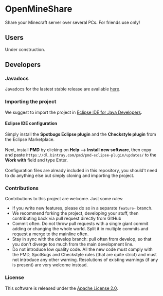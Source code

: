 # OpenMineShare
Share your Minecraft server over several PCs. For friends use only!

## Users
Under construction.

## Developers
### Javadocs
Javadocs for the lastest stable release are available [here](https://leospyke96.github.io/OpenMineShare-javadoc).

### Importing the project
We suggest to import the project in [Eclipse IDE for Java Developers](https://www.eclipse.org/downloads/packages/release/2019-06/r/eclipse-ide-java-developers).

#### Eclipse IDE configuration
Simply install the **Spotbugs Eclipse plugin** and the **Checkstyle plugin** from the Eclipse Marketplace.
<br/><br/>
Next, install **PMD**  by clicking on **Help --> Install new software**, then copy and paste ```https://dl.bintray.com/pmd/pmd-eclipse-plugin/updates/``` to the **Work with** field and type Enter.
<br/><br/>
Configuration files are already included in this repository, you should't need to do anything else but simply cloning and importing the project.

### Contributions
Contributions to this project are welcome. Just some rules:

 - If you write new features, please do so in a separate ```feature-``` branch.
 - We recommend forking the project, developing your stuff, then contributing back via pull request directly from GitHub
 - Commit often. Do not throw pull requests with a single giant commit adding or changing the whole world. Split it in multiple commits and request a merge to the mainline often.
 - Stay in sync with the develop branch: pull often from develop, so that you don't diverge too much from the main development line.
 - Do not introduce low quality code. All the new code must comply with the PMD, SpotBugs and Checkstyle rules (that are quite strict) and must not introduce any other warning. Resolutions of existing warnings (if any is present) are very welcome instead.
 
 ### License
 This software is released under the [Apache License 2.0](https://www.apache.org/licenses/LICENSE-2.0).
